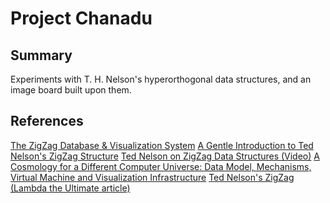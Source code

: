 Project Chanadu
===============

Summary
-------
Experiments with T. H. Nelson's hyperorthogonal data structures, and
an image board built upon them.

References
----------
[The ZigZag Database & Visualization System](http://xanadu.com/zigzag/)
[A Gentle Introduction to Ted Nelson's ZigZag Structure](
http://www.nongnu.org/gzz/gi/gi.html)
[Ted Nelson on ZigZag Data Structures (Video)](
https://www.youtube.com/watch?v=WEj9vqVvHPc)
[A Cosmology for a Different Computer Universe: 
Data Model, Mechanisms, Virtual Machine and Visualization Infrastructure](
https://journals.tdl.org/jodi/index.php/jodi/article/view/131/129)
[Ted Nelson's ZigZag (Lambda the Ultimate article)](
http://lambda-the-ultimate.org/node/233#comment-1715)



